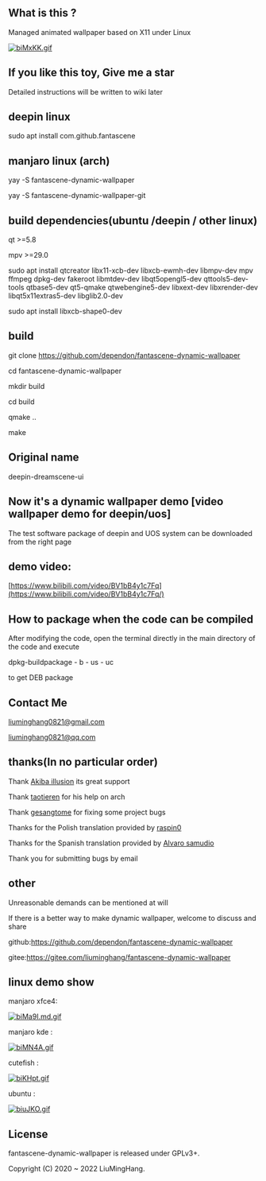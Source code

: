 ## What is this ? 
Managed animated wallpaper based on X11 under Linux

[![biMxKK.gif](https://s4.ax1x.com/2022/02/24/biMxKK.gif)](https://imgtu.com/i/biMxKK)

## If you like this toy, Give me a star
Detailed instructions will be written to wiki later

## deepin linux 
sudo apt install com.github.fantascene

## manjaro linux (arch)
yay -S fantascene-dynamic-wallpaper

yay -S fantascene-dynamic-wallpaper-git


## build dependencies(ubuntu /deepin / other linux)
qt >=5.8

mpv >=29.0

sudo apt install qtcreator libx11-xcb-dev libxcb-ewmh-dev libmpv-dev mpv ffmpeg dpkg-dev fakeroot libmtdev-dev libqt5opengl5-dev qttools5-dev-tools qtbase5-dev qt5-qmake qtwebengine5-dev libxext-dev libxrender-dev libqt5x11extras5-dev libglib2.0-dev

sudo apt install libxcb-shape0-dev

## build
git clone https://github.com/dependon/fantascene-dynamic-wallpaper

cd fantascene-dynamic-wallpaper

mkdir build

cd build

qmake ..

make

## Original name
deepin-dreamscene-ui

## Now it's a dynamic wallpaper demo [video wallpaper demo for deepin/uos]
The test software package of deepin and UOS system can be downloaded from the right page

## demo video:
[https://www.bilibili.com/video/BV1bB4y1c7Fq](https://www.bilibili.com/video/BV1bB4y1c7Fq/)

## How to package when the code can be compiled

After modifying the code, open the terminal directly in the main directory of the code and execute 

dpkg-buildpackage - b - us - uc 

to get DEB package


## Contact Me

liuminghang0821@gmail.com

liuminghang0821@qq.com

## thanks(In no particular order)
Thank [Akiba illusion](https://github.com/AkibaIllusionLinux) its great support

Thank [taotieren](https://github.com/taotieren) for his help on arch

Thank [gesangtome](https://github.com/gesangtome) for fixing some project bugs

Thanks for the Polish translation provided by  [raspin0](https://github.com/raspin0)

Thanks for the Spanish translation provided by [Alvaro samudio](https://github.com/alvarosamudio)

Thank you for submitting bugs by email

## other

Unreasonable demands can be mentioned at will

If there is a better way to make dynamic wallpaper, welcome to discuss and share

github:https://github.com/dependon/fantascene-dynamic-wallpaper

gitee:https://gitee.com/liuminghang/fantascene-dynamic-wallpaper

## linux demo show 

manjaro xfce4:

[![biMa9I.md.gif](https://s4.ax1x.com/2022/02/24/biMa9I.md.gif)](https://imgtu.com/i/biMa9I)

manjaro kde :

[![biMN4A.gif](https://s4.ax1x.com/2022/02/24/biMN4A.gif)](https://imgtu.com/i/biMN4A)

cutefish :

[![biKHpt.gif](https://s4.ax1x.com/2022/02/24/biKHpt.gif)](https://imgtu.com/i/biKHpt)

ubuntu :

[![biuJKO.gif](https://s4.ax1x.com/2022/02/24/biuJKO.gif)](https://imgtu.com/i/biuJKO)

## License
fantascene-dynamic-wallpaper is released under GPLv3+. 

Copyright (C) 2020 ~ 2022 LiuMingHang. 
